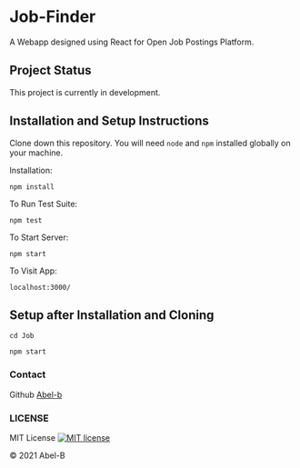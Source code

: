 # Job-Finder

A Webapp designed using React for Open Job Postings Platform.

## Project Status
This project is currently in development.

## Installation and Setup Instructions 

Clone down this repository. You will need `node` and `npm` installed globally on your machine.  

Installation:

`npm install`  

To Run Test Suite:  

`npm test`  

To Start Server:

`npm start`  

To Visit App:

`localhost:3000/`  

## Setup after Installation and Cloning

`cd Job`

`npm start`

### Contact
Github [Abel-b](https://github.com/Abel-b)

### LICENSE
MIT License [![MIT license](http://img.shields.io/badge/license-MIT-brightgreen.svg)](http://opensource.org/licenses/MIT)


&copy; 2021 Abel-B


